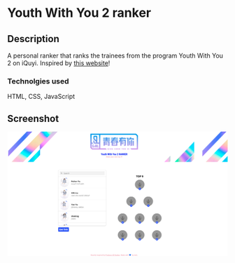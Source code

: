 # Youth With You 2 ranker

## Description
A personal ranker that ranks the trainees from the program Youth With You 2 on iQuyi.
Inspired by [this website](https://produce48.github.io/)!

### Technolgies used
HTML, CSS, JavaScript

## Screenshot
![Screenshot of the website](https://github.com/Taenerys/youthwithyou2/blob/master/screenshot_ywy2.png)


